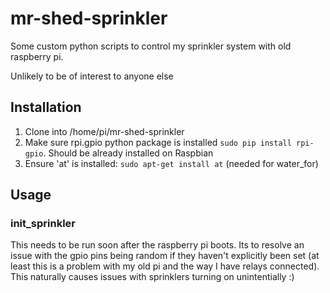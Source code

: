 # mr-shed-sprinkler
Some custom python scripts to control my sprinkler system with old raspberry pi.

Unlikely to be of interest to anyone else

## Installation
1. Clone into /home/pi/mr-shed-sprinkler
2. Make sure rpi.gpio python package is installed `sudo pip install rpi-gpio`. Should be already installed on Raspbian
3. Ensure 'at' is installed: `sudo apt-get install at` (needed for water_for)

## Usage
### init_sprinkler
This needs to be run soon after the raspberry pi boots. Its to resolve an issue with the gpio pins being random if they haven't explicitly been set (at least this is a problem with my old pi and the way I have relays connected). This naturally causes issues with sprinklers turning on unintentially :)
